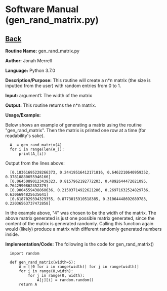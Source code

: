 # Software Manual (gen_rand_matrix.py)

## [Back](../softwaremanual)

**Routine Name:**           gen_rand_matrix.py

**Author:** Jonah Merrell

**Language:** Python 3.7.0

**Description/Purpose:** This routine will create a n*n matrix (the size is inputted from the user)
 with random entries from 0 to 1.

**Input:** argument1: The width of the matrix

**Output:** This routine returns the n*n matrix.

**Usage/Example:**

Below shows an example of generating a matrix using the routine "gen_rand_matrix". Then the matrix is printed 
one row at a time (for readability's sake). 

      A_ = gen_rand_matrix(4)
      for i in range(len(A_)):
          print(A_[i])


Output from the lines above:

      [0.18361695228266373, 0.24419516412171816, 0.6462210640959352, 0.37810880655946166]
      [0.06450890123439323, 0.8157962192772203, 0.4892644472021095, 0.7642990862352379]
      [0.9004559438860636, 0.21503714922621286, 0.26971632524829736, 0.6306694825635641]
      [0.6187029394329355, 0.8773015910518385, 0.31064448692689783, 0.22036563737472858]

In the example above, "4" was chosen to be the width of the matrix.
 The above matrix generated is just one possible matrix generated, since the content of the matrix is generated randomly.
 Calling this function again would (likely) produce a matrix with different randomly generated numbers inside.

**Implementation/Code:** The following is the code for gen_rand_matrix()


      import random
      
      def gen_rand_matrix(width=5):
          A = [[0 for i in range(width)] for j in range(width)]
          for i in range(0,width):
              for j in range(0, width):
                  A[j][i] = random.random()
          return A

